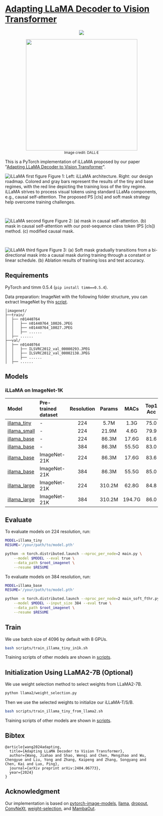 # [Adapting LLaMA Decoder to Vision Transformer](https://arxiv.org/pdf/2404.06773)

<p align="center">
<a href="https://arxiv.org/pdf/2404.06773" alt="arXiv">
    <img src="https://img.shields.io/badge/arXiv-2404.06773-b31b1b.svg?style=flat" /></a>
</p>


<p align="center">
<img src="https://github.com/hpcaitech/Open-Sora/assets/48375204/8c6c1428-89e9-41d3-862d-2c2be7d65656" width="367"> <br>
<small>Image credit: DALL·E</small>
</p>


This is a PyTorch implementation of iLLaMA proposed by our paper "[Adapting LLaMA Decoder to Vision Transformer](https://arxiv.org/abs/2404.06773)". 


![iLLaMA first figure](https://github.com/hpcaitech/Open-Sora/assets/48375204/59f7af9a-679c-46ea-a428-c7bf27c0ecea)
Figure 1: Left: iLLaMA architecture. Right: our design roadmap. Colored and gray bars
represent the results of the tiny and base regimes, with the red line depicting the training loss of the
tiny regime. iLLaMA strives to process visual tokens using standard LLaMa components, e.g., causal
self-attention. The proposed PS [cls] and soft mask strategy help overcome training challenges. 

<br>

![iLLaMA second figure](https://github.com/hpcaitech/Open-Sora/assets/48375204/6dffefaa-cb27-49ba-a258-1953bdaa7330)
Figure 2: (a) mask in causal self-attention. (b) mask in causal self-attention with our post-sequence
class token (PS [cls]) method. (c) modified causal mask.

<br>

![iLLaMA third figure](https://github.com/hpcaitech/Open-Sora/assets/48375204/f3b46c50-c807-4997-81d4-257b6168e5f7)
Figure 3: (a) Soft mask gradually transitions from a bi-directional mask into a causal mask during
training through a constant or linear schedule. (b) Ablation results of training loss and test accuracy.



## Requirements
PyTorch and timm 0.5.4 (`pip install timm==0.5.4`).

Data preparation: ImageNet with the following folder structure, you can extract ImageNet by this [script](https://gist.github.com/BIGBALLON/8a71d225eff18d88e469e6ea9b39cef4).

```
│imagenet/
├──train/
│  ├── n01440764
│  │   ├── n01440764_10026.JPEG
│  │   ├── n01440764_10027.JPEG
│  │   ├── ......
│  ├── ......
├──val/
│  ├── n01440764
│  │   ├── ILSVRC2012_val_00000293.JPEG
│  │   ├── ILSVRC2012_val_00002138.JPEG
│  │   ├── ......
│  ├── ......
```


## Models
### iLLaMA on ImageNet-1K
| Model | Pre-trained dataset | Resolution | Params | MACs | Top1 Acc |
| :---     | :---     |   :---:    |  :---: |  :---:  |  :---:  |
| [illama_tiny](https://huggingface.co/techmonsterwang/iLLaMA/resolve/main/illama-tiny-in1k-75.0.pth?download=true) | - | 224 | 5.7M | 1.3G | 75.0 |
| [illama_small](https://huggingface.co/techmonsterwang/iLLaMA/resolve/main/illama-small-in1k-79.9.pth?download=true) | - | 224 | 21.9M | 4.6G | 79.9 |
| [illama_base](https://huggingface.co/techmonsterwang/iLLaMA/resolve/main/illama-base-in1k-81.6.pth?download=true) | - | 224 | 86.3M | 17.6G | 81.6 |
| [illama_base](https://huggingface.co/techmonsterwang/iLLaMA/resolve/main/illama-base-in1k-384-83.0.pth?download=true) | - | 384 | 86.3M | 55.5G | 83.0 |
| [illama_base](https://huggingface.co/techmonsterwang/iLLaMA/resolve/main/illama-base-in21kin1k-224-83.6.pth?download=true) | ImageNet-21K | 224 | 86.3M | 17.6G | 83.6 |
| [illama_base](https://huggingface.co/techmonsterwang/iLLaMA/resolve/main/illama-base-in21kin1k-384-85.0.pth?download=true) | ImageNet-21K | 384 | 86.3M | 55.5G | 85.0 |
| [illama_large](https://huggingface.co/techmonsterwang/iLLaMA/resolve/main/illama-large-in21kin1k-224-84.8.pth?download=true) | ImageNet-21K | 224 | 310.2M | 62.8G | 84.8 |
| [illama_large](https://huggingface.co/techmonsterwang/iLLaMA/resolve/main/illama-large-in21kin1k-384-86.0.pth?download=true) | ImageNet-21K | 384 | 310.2M | 194.7G | 86.0 |




## Evaluate

To evaluate models on 224 resolution, run:

```bash
MODEL=illama_tiny
RESUME='/your/path/to/model.pth'

python -m torch.distributed.launch --nproc_per_node=2 main.py \
    --model $MODEL --eval true \
    --data_path $root_imagenet \
    --resume $RESUME
```

To evaluate models on 384 resolution, run:

```bash
MODEL=illama_base
RESUME='/your/path/to/model.pth'

python -m torch.distributed.launch --nproc_per_node=2 main_soft_fthr.py \
    --model $MODEL --input_size 384 --eval true \
    --data_path $root_imagenet \
    --resume $RESUME
```

## Train
We use batch size of 4096 by default with 8 GPUs. 


```bash
bash scripts/train_illama_tiny_in1k.sh
```
Training scripts of other models are shown in [scripts](/scripts/).


## Initialization Using LLaMA2-7B (Optional)
We use weight selection method to select weights from LLaMA2-7B. 

```bash
python llama2/weight_selection.py
```

Then we use the selected weights to initialize our iLLaMA-T/S/B. 

```bash
bash scripts/train_illama_tiny_from_llama2.sh
```
Training scripts of other models are shown in [scripts](/scripts/). 


## Bibtex
```
@article{wang2024adapting,
  title={Adapting LLaMA Decoder to Vision Transformer},
  author={Wang, Jiahao and Shao, Wenqi and Chen, Mengzhao and Wu, Chengyue and Liu, Yong and Zhang, Kaipeng and Zhang, Songyang and Chen, Kai and Luo, Ping},
  journal={arXiv preprint arXiv:2404.06773},
  year={2024}
}
```

## Acknowledgment

Our implementation is based on [pytorch-image-models](https://github.com/huggingface/pytorch-image-models), [llama](https://github.com/meta-llama/llama), [dropout](https://github.com/facebookresearch/dropout), [ConvNeXt](https://github.com/facebookresearch/ConvNeXt), [weight-selection](https://github.com/OscarXZQ/weight-selection), and [MambaOut](https://github.com/yuweihao/MambaOut).
